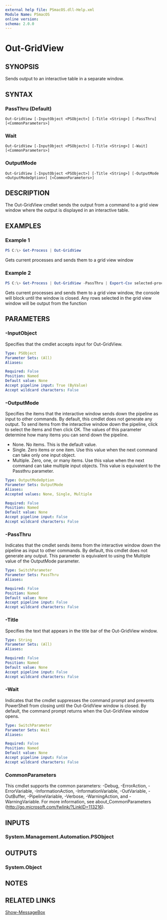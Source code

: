 ```yaml
---
external help file: PSmacOS.dll-Help.xml
Module Name: PSmacOS
online version:
schema: 2.0.0
---
```


# Out-GridView

## SYNOPSIS
Sends output to an interactive table in a separate window.

## SYNTAX

### PassThru (Default)
```
Out-GridView [-InputObject <PSObject>] [-Title <String>] [-PassThru] [<CommonParameters>]
```

### Wait
```
Out-GridView [-InputObject <PSObject>] [-Title <String>] [-Wait] [<CommonParameters>]
```

### OutputMode
```
Out-GridView [-InputObject <PSObject>] [-Title <String>] [-OutputMode <OutputModeOption>] [<CommonParameters>]
```

## DESCRIPTION
The Out-GridView cmdlet sends the output from a command to a grid view window where the output is displayed in an interactive table.

## EXAMPLES

### Example 1
```powershell
PS C:\> Get-Process | Out-GridView
```

Gets current processes and sends them to a grid view window

### Example 2
```powershell
PS C:\> Get-Process | Out-GridView -PassThru | Export-Csv selected-processes.csv
```

Gets current processes and sends them to a grid view window, the console will block until the window is closed.  Any rows selected in the grid view window will be output from the function

## PARAMETERS

### -InputObject
Specifies that the cmdlet accepts input for Out-GridView.

```yaml
Type: PSObject
Parameter Sets: (All)
Aliases:

Required: False
Position: Named
Default value: None
Accept pipeline input: True (ByValue)
Accept wildcard characters: False
```

### -OutputMode
Specifies the items that the interactive window sends down the pipeline as input to other commands. By default, this cmdlet does not generate any output. To send items from the interactive window down the pipeline, click to select the items and then click OK.
The values of this parameter determine how many items you can send down the pipeline.

* None. No items. This is the default value.
* Single. Zero items or one item. Use this value when the next command can take only one input object.
* Multiple. Zero, one, or many items. Use this value when the next command can take multiple input objects. This value is equivalent to the Passthru parameter.

```yaml
Type: OutputModeOption
Parameter Sets: OutputMode
Aliases:
Accepted values: None, Single, Multiple

Required: False
Position: Named
Default value: None
Accept pipeline input: False
Accept wildcard characters: False
```

### -PassThru
Indicates that the cmdlet sends items from the interactive window down the pipeline as input to other commands. By default, this cmdlet does not generate any output. This parameter is equivalent to using the Multiple value of the OutputMode parameter.

```yaml
Type: SwitchParameter
Parameter Sets: PassThru
Aliases:

Required: False
Position: Named
Default value: None
Accept pipeline input: False
Accept wildcard characters: False
```

### -Title
Specifies the text that appears in the title bar of the Out-GridView window.

```yaml
Type: String
Parameter Sets: (All)
Aliases:

Required: False
Position: Named
Default value: None
Accept pipeline input: False
Accept wildcard characters: False
```

### -Wait
Indicates that the cmdlet suppresses the command prompt and prevents PowerShell from closing until the Out-GridView window is closed. By default, the command prompt returns when the Out-GridView window opens.

```yaml
Type: SwitchParameter
Parameter Sets: Wait
Aliases:

Required: False
Position: Named
Default value: None
Accept pipeline input: False
Accept wildcard characters: False
```

### CommonParameters
This cmdlet supports the common parameters: -Debug, -ErrorAction, -ErrorVariable, -InformationAction, -InformationVariable, -OutVariable, -OutBuffer, -PipelineVariable, -Verbose, -WarningAction, and -WarningVariable.
For more information, see about_CommonParameters (http://go.microsoft.com/fwlink/?LinkID=113216).

## INPUTS

### System.Management.Automation.PSObject
## OUTPUTS

### System.Object
## NOTES

## RELATED LINKS
[Show-MessageBox]()
